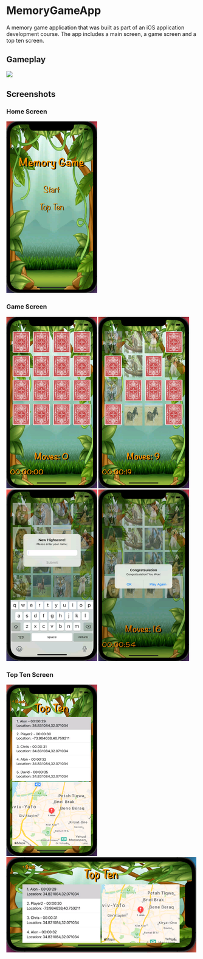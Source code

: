 # MemoryGameApp
A memory game application that was built as part of an iOS application development course. 
The app includes a main screen, a game screen and a top ten screen.

## Gameplay
![](assets/MemoryGameGIF.gif)

## Screenshots
### Home Screen
<img src = "assets/HomeScreen.png" height = 450>

### Game Screen
<img src = "assets/GameScreen.png" height = 450> <img src = "assets/GameScreen2.png" height = 450> <img src = "assets/GameScreen4.png" height = 450> <img src = "assets/GameScreen3.png" height = 450>

### Top Ten Screen
<img src = "assets/TopTenScreen.png" height = 450> <img src = "assets/TopTenScreen2.png" height = 250 width = 500>
